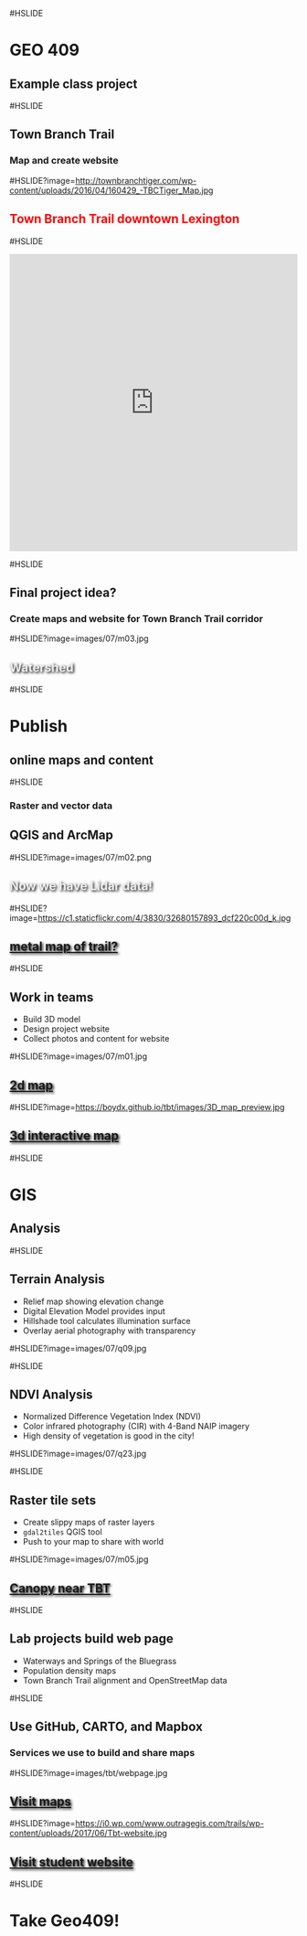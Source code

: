 #HSLIDE
# GEO 409
## Example class project


#HSLIDE
## Town Branch Trail
### Map and create website




#HSLIDE?image=http://townbranchtiger.com/wp-content/uploads/2016/04/160429_-TBCTiger_Map.jpg
<h2 style="color:#f00;text-shadow: 2px 2px 4px #fff;">Town Branch Trail downtown Lexington</h2>


#HSLIDE
<iframe width="100%" height="520" frameborder="0" src="https://nmp.carto.com/u/boyd/builder/52ef1fe6-14a6-11e7-a3f5-0e05a8b3e3d7/embed" allowfullscreen webkitallowfullscreen mozallowfullscreen oallowfullscreen msallowfullscreen></iframe>

#HSLIDE
## Final project idea?
### Create maps and website for Town Branch Trail corridor

#HSLIDE?image=images/07/m03.jpg
<h2 style="color:#eee;text-shadow: 2px 2px 4px #000;">Watershed</h2>

#HSLIDE
# Publish
## online maps and content

#HSLIDE
### Raster and vector data
## QGIS and ArcMap


#HSLIDE?image=images/07/m02.png
<h2 style="color:#eee;text-shadow: 2px 2px 4px #000;">Now we have Lidar data!</h2>

#HSLIDE?image=https://c1.staticflickr.com/4/3830/32680157893_dcf220c00d_k.jpg
<h2 style="color:#eee;text-shadow: 2px 2px 4px #000;"><a href="https://www.flickr.com/photos/28640579@N02/32680157893/in/dateposted-public/" target="blank">metal map of trail?</a></h2>


#HSLIDE
## Work in teams
* Build 3D model
* Design project website
* Collect photos and content for website



#HSLIDE?image=images/07/m01.jpg
<h2 style="color:#eee;text-shadow: 2px 2px 4px #000;"><a href="http://boydx.github.io/tbt/xyz/hillshade/leaflet.html" target="blank">2d map</a></h2>

#HSLIDE?image=https://boydx.github.io/tbt/images/3D_map_preview.jpg
<h2 style="color:#eee;text-shadow: 2px 2px 4px #000;"><a href="https://outrageGIS.com/3d/tbt/buildings_trail" target="blank">3d interactive map</a></h2>


#HSLIDE
# GIS
## Analysis



#HSLIDE
## Terrain Analysis
* Relief map showing elevation change
* Digital Elevation Model provides input
* Hillshade tool calculates illumination surface
* Overlay aerial photography with transparency

#HSLIDE?image=images/07/q09.jpg



#HSLIDE
## NDVI Analysis
* Normalized Difference Vegetation Index (NDVI)
* Color infrared photography (CIR) with 4-Band NAIP imagery
* High density of vegetation is good in the city!

#HSLIDE?image=images/07/q23.jpg


#HSLIDE
## Raster tile sets
* Create slippy maps of raster layers
* ```gdal2tiles``` QGIS tool
* Push to your map to share with world

#HSLIDE?image=images/07/m05.jpg
<h2 style="color:#eee;text-shadow: 2px 2px 4px #000;"><a href="http://boydx.github.io/tbt/xyz/canopy/leaflet.html" target="blank">Canopy near TBT</a></h2>

#HSLIDE
## Lab projects build web page
* Waterways and Springs of the Bluegrass
* Population density maps
* Town Branch Trail alignment and OpenStreetMap data

#HSLIDE
## Use GitHub, CARTO, and Mapbox
### Services we use to build and share maps

#HSLIDE?image=images/tbt/webpage.jpg
<h2 style="color:#eee;text-shadow: 2px 2px 4px #000;"><a href="http://boydx.github.io/tbt/" target="blank">Visit maps</a></h2>

#HSLIDE?image=https://i0.wp.com/www.outragegis.com/trails/wp-content/uploads/2017/06/Tbt-website.jpg
<h2 style="color:#eee;text-shadow: 2px 2px 4px #000;"><a href="https://reece2ke.github.io/geo409_site/" target="blank">Visit student website</a></h2>

#HSLIDE
# Take Geo409!
